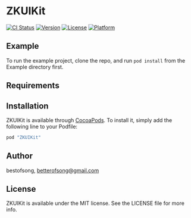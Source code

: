 # ZKUIKit

[![CI Status](http://img.shields.io/travis/bestofsong/ZKUIKit.svg?style=flat)](https://travis-ci.org/bestofsong/ZKUIKit)
[![Version](https://img.shields.io/cocoapods/v/ZKUIKit.svg?style=flat)](http://cocoapods.org/pods/ZKUIKit)
[![License](https://img.shields.io/cocoapods/l/ZKUIKit.svg?style=flat)](http://cocoapods.org/pods/ZKUIKit)
[![Platform](https://img.shields.io/cocoapods/p/ZKUIKit.svg?style=flat)](http://cocoapods.org/pods/ZKUIKit)

## Example

To run the example project, clone the repo, and run `pod install` from the Example directory first.

## Requirements

## Installation

ZKUIKit is available through [CocoaPods](http://cocoapods.org). To install
it, simply add the following line to your Podfile:

```ruby
pod "ZKUIKit"
```

## Author

bestofsong, betterofsong@gmail.com

## License

ZKUIKit is available under the MIT license. See the LICENSE file for more info.
